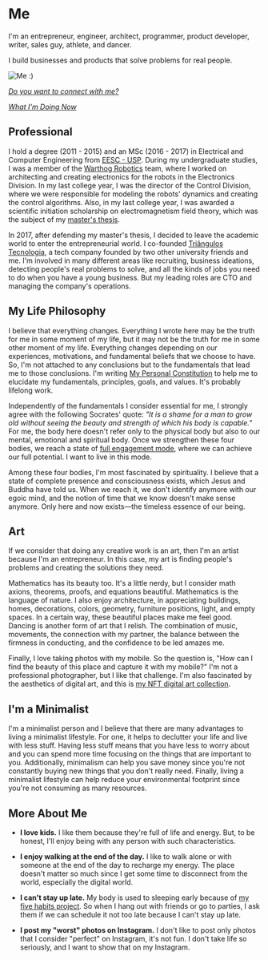 # Me

I'm an entrepreneur, engineer, architect, programmer, product developer, writer, sales guy, athlete, and dancer.

I build businesses and products that solve problems for real people.

![Me :)](/me.webp)

_[Do you want to connect with me?](/contact)_&nbsp;

_[What I'm Doing Now](/now)_

## Professional

I hold a degree (2011 - 2015) and an MSc (2016 - 2017) in Electrical and Computer Engineering from [EESC - USP](https://eesc.usp.br/). During my undergraduate studies, I was a member of the [Warthog Robotics](https://wr.sc.usp.br/en/home/) team, where I worked on architecting and creating electronics for the robots in the Electronics Division. In my last college year, I was the director of the Control Division, where we were responsible for modeling the robots' dynamics and creating the control algorithms. Also, in my last college year, I was awarded a scientific initiation scholarship on electromagnetism field theory, which was the subject of my [master's thesis](https://teses.usp.br/teses/disponiveis/18/18155/tde-10112017-093250/en.php).

In 2017, after defending my master's thesis, I decided to leave the academic world to enter the entrepreneurial world. I co-founded [Triângulos Tecnologia](https://triangulostecnologia.com), a tech company founded by two other university friends and me. I'm involved in many different areas like recruiting, business ideations, detecting people's real problems to solve, and all the kinds of jobs you need to do when you have a young business. But my leading roles are CTO and managing the company's operations.

## My Life Philosophy

I believe that everything changes. Everything I wrote here may be the truth for me in some moment of my life, but it may not be the truth for me in some other moment of my life. Everything changes depending on our experiences, motivations, and fundamental beliefs that we choose to have. So, I'm not attached to any conclusions but to the fundamentals that lead me to those conclusions. I'm writing [My Personal Constitution](/my-personal-constitution) to help me to elucidate my fundamentals, principles, goals, and values. It's probably lifelong work.

Independently of the fundamentals I consider essential for me, I strongly agree with the following Socrates' quote: _"It is a shame for a man to grow old without seeing the beauty and strength of which his body is capable."_ For me, the body here doesn't refer only to the physical body but also to our mental, emotional and spiritual body. Once we strengthen these four bodies, we reach a state of [full engagement mode](/books/the-power-of-full-engagement), where we can achieve our full potential. I want to live in this mode.

Among these four bodies, I'm most fascinated by spirituality. I believe that a state of complete presence and consciousness exists, which Jesus and Buddha have told us. When we reach it, we don't identify anymore with our egoic mind, and the notion of time that we know doesn't make sense anymore. Only here and now exists—the timeless essence of our being.

## Art

If we consider that doing any creative work is an art, then I'm an artist because I'm an entrepreneur. In this case, my art is finding people's problems and creating the solutions they need.

Mathematics has its beauty too. It's a little nerdy, but I consider math axions, theorems, proofs, and equations beautiful. Mathematics is the language of nature. I also enjoy architecture, in appreciating buildings, homes, decorations, colors, geometry, furniture positions, light, and empty spaces. In a certain way, these beautiful places make me feel good. Dancing is another form of art that I relish. The combination of music, movements, the connection with my partner, the balance between the firmness in conducting, and the confidence to be led amazes me.

Finally, I love taking photos with my mobile. So the question is, "How can I find the beauty of this place and capture it with my mobile?" I'm not a professional photographer, but I like that challenge. I'm also fascinated by the aesthetics of digital art, and this is [my NFT digital art collection](/art).

## I'm a Minimalist

I'm a minimalist person and I believe that there are many advantages to living a minimalist lifestyle. For one, it helps to declutter your life and live with less stuff. Having less stuff means that you have less to worry about and you can spend more time focusing on the things that are important to you. Additionally, minimalism can help you save money since you're not constantly buying new things that you don't really need. Finally, living a minimalist lifestyle can help reduce your environmental footprint since you're not consuming as many resources.

## More About Me

- **I love kids.** I like them because they're full of life and energy. But, to be honest, I'll enjoy being with any person with such characteristics.

- **I enjoy walking at the end of the day.** I like to walk alone or with someone at the end of the day to recharge my energy. The place doesn't matter so much since I get some time to disconnect from the world, especially the digital world.

- **I can't stay up late.** My body is used to sleeping early because of [my five habits project](/five-habits-for-the-next-five-years). So when I hang out with friends or go to parties, I ask them if we can schedule it not too late because I can't stay up late.

- **I post my "worst" photos on Instagram.** I don't like to post only photos that I consider "perfect" on Instagram, it's not fun. I don't take life so seriously, and I want to show that on my Instagram.
